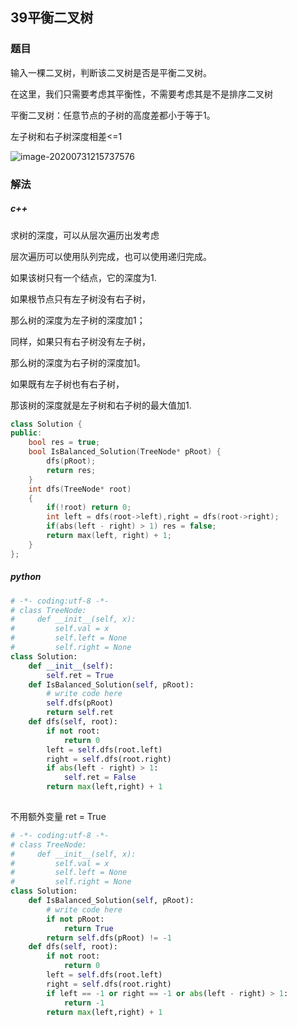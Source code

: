 ## 39平衡二叉树

### 题目

输入一棵二叉树，判断该二叉树是否是平衡二叉树。

在这里，我们只需要考虑其平衡性，不需要考虑其是不是排序二叉树

平衡二叉树：任意节点的子树的高度差都小于等于1。

左子树和右子树深度相差<=1

![image-20200731215737576](C:\Users\xuyingfeng\AppData\Roaming\Typora\typora-user-images\image-20200731215737576.png)

### 解法

##### c++

求树的深度，可以从层次遍历出发考虑

层次遍历可以使用队列完成，也可以使用递归完成。



如果该树只有一个结点，它的深度为1.

如果根节点只有左子树没有右子树，

那么树的深度为左子树的深度加1；

同样，如果只有右子树没有左子树，

那么树的深度为右子树的深度加1。

如果既有左子树也有右子树，

那该树的深度就是左子树和右子树的最大值加1.

```C++
class Solution {
public:
    bool res = true;
    bool IsBalanced_Solution(TreeNode* pRoot) {
        dfs(pRoot);
        return res;
    }
    int dfs(TreeNode* root)
    {
        if(!root) return 0;
        int left = dfs(root->left),right = dfs(root->right);
        if(abs(left - right) > 1) res = false;
        return max(left, right) + 1;
    }
};
```



##### python

```python
# -*- coding:utf-8 -*-
# class TreeNode:
#     def __init__(self, x):
#         self.val = x
#         self.left = None
#         self.right = None
class Solution:
    def __init__(self):
        self.ret = True
    def IsBalanced_Solution(self, pRoot):
        # write code here
        self.dfs(pRoot)
        return self.ret
    def dfs(self, root):
        if not root:
            return 0
        left = self.dfs(root.left)
        right = self.dfs(root.right)
        if abs(left - right) > 1:
            self.ret = False
        return max(left,right) + 1
        
```

不用额外变量 ret = True

```python
# -*- coding:utf-8 -*-
# class TreeNode:
#     def __init__(self, x):
#         self.val = x
#         self.left = None
#         self.right = None
class Solution:
    def IsBalanced_Solution(self, pRoot):
        # write code here
        if not pRoot:
            return True
        return self.dfs(pRoot) != -1
    def dfs(self, root):
        if not root:
            return 0
        left = self.dfs(root.left)
        right = self.dfs(root.right)
        if left == -1 or right == -1 or abs(left - right) > 1:
            return -1
        return max(left,right) + 1
        
```

